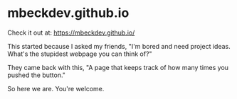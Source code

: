 # mbeckdev.github.io

Check it out at: https://mbeckdev.github.io/

This started because I asked my friends, "I'm bored and need project ideas. What's the stupidest webpage you can think of?"

They came back with this, "A page that keeps track of how many times you pushed the button."

So here we are. You're welcome. 

